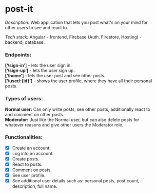 # post-it
*Description:* Web application that lets you post what's on your mind for other users to see and react to.

*Tech stack:* Angular - frontend, Firebase (Auth, Firestore, Hosting) - backend, database.


### Endpoints:
**[‘/sign-in’]** - lets the user sign in.  
**[‘/sign-up’]** - lets the user sign up.  
**[‘/home’]** - lets the user post and see other posts.  
**[‘/user/:{id}’]** - shows the user profile, where they have all their personal posts.  


### Types of users:
**Normal user:** Can only write posts, see other posts, additionally react to and comment on other posts.  
**Moderator:** Just like the Normal user, but can also delete posts for whatever reasons and give other users the Moderator role.  

### Functionalities:
- [x] Create an account.  
- [x] Log into an account.  
- [x] Create posts.  
- [x] React to posts.  
- [x] Comment on posts.  
- [x] See user profile.  
- [x] See additional user details such as: personal posts, post count, description, full name.  
